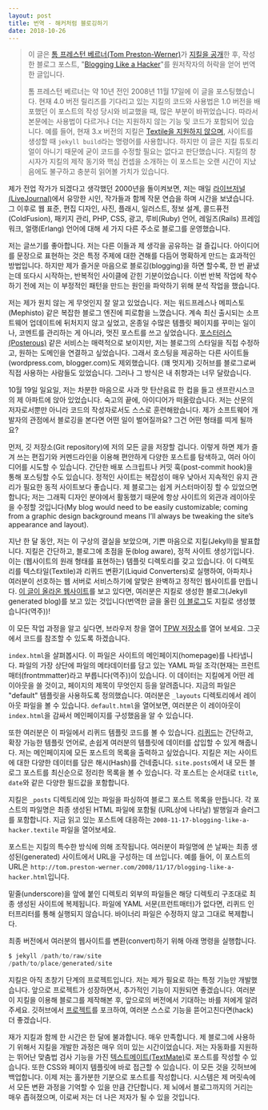 ```yaml
---
layout: post
title: 번역 - 해커처럼 블로깅하기
date: 2018-10-26
---
```


> 이 글은 [톰 프레스턴 베르너(Tom Preston-Werner)](http://tom.preston-werner.com)가 [지킬을 공개](https://jekyllrb.com/docs/history/#v0-1-0)한 후, 작성한 블로그 포스트, "[Blogging Like a Hacker](http://tom.preston-werner.com/2008/11/17/blogging-like-a-hacker.html)"를 원저작자의 허락을 얻어 번역한 글입니다.
>
> 톰 프레스턴 베르너는 약 10년 전인 2008년 11월 17일에 이 글을 포스팅했습니다. 현재 4.0 버전 릴리즈를 기다리고 있는 지킬의 코드와 사용법은 1.0 버전을 배포했던 이 포스트의 작성 당시와 비교했을 때, 많은 부분이 바뀌었습니다. 따라서 본문에는 사용법이 다르거나 더는 지원하지 않는 기능 및 코드가 포함되어 있습니다. 예를 들어, 현재 3.x 버전의 지킬은 [Textile을 지원하지 않으며](https://blog.github.com/2016-02-01-github-pages-now-faster-and-simpler-with-jekyll-3-0/), 사이트를 생성할 때 `jekyll build`라는 명령어를 사용합니다. 하지만 이 글은 지킬 튜토리얼이 아니기 때문에 굳이 코드를 수정할 필요는 없다고 판단했습니다. 지킬의 창시자가 지킬의 제작 동기와 핵심 컨셉을 소개하는 이 포스트는 오랜 시간이 지났음에도 불구하고 충분히 읽어볼 가치가 있습니다.

[Back in 2000, when I thought I was going to be a professional writer, I spent hours a day on LiveJournal doing writing practice with other aspiring poets and authors. Since then I’ve blogged at three different domains about web standards, print design, photography, Flash, illustration, information architecture, ColdFusion, package management, PHP, CSS, advertising, Ruby, Rails, and Erlang.]: #

제가 전업 작가가 되겠다고 생각했던 2000년을 돌이켜보면, 저는 매일 [라이브저널(LiveJournal)](https://www.livejournal.com/)에서 유망한 시인, 작가들과 함께 작문 연습을 하며 시간을 보냈습니다. 그 이후로 웹 표준, 편집 디자인, 사진, 플래시, 일러스트, 정보 설계, 콜드퓨전(ColdFusion), 패키지 관리, PHP, CSS, 광고, 루비(Ruby) 언어, 레일즈(Rails) 프레임워크, 얼랭(Erlang) 언어에 대해 세 가지 다른 주소로 블로그를 운영했습니다.

[I love writing. I get a kick out of sharing my thoughts with others. The act of transforming ideas into words is an amazingly efficient way to solidify and refine your thoughts about a given topic. But as much as I enjoy blogging, I seem to be stuck in a cycle of quitting and starting over. Before starting the current iteration, I resolved to do some introspection to determine the factors that were leading to this destructive pattern.]: #

저는 글쓰기를 좋아합니다. 저는 다른 이들과 제 생각을 공유하는 걸 즐깁니다. 아이디어를 문장으로 표현하는 것은 특정 주제에 대한 견해를 다듬어 명확하게 만드는 효과적인 방법입니다. 하지만 제가 즐거운 마음으로 블로깅(blogging)을 하면 할수록, 한 번 끝냈는데 또다시 시작하는, 반복적인 사이클에 갇힌 기분이었습니다. 이번 반복 작업에 착수하기 전에 저는 이 부정적인 패턴을 만드는 원인을 파악하기 위해 분석 작업을 했습니다.

[I already knew a lot about what I didn’t want. I was tired of complicated blogging engines like WordPress and Mephisto. I wanted to write great posts, not style a zillion template pages, moderate comments all day long, and constantly lag behind the latest software release. Something like Posterous looked attractive, but I wanted to style my blog, and it needed to be hosted at the domain of my choosing. For the same reason, other hosted sites (wordpress.com, blogger.com) were disqualified. There are a few people directly using GitHub as a blog (which is very cool), but that’s a bit too much of an impedance mismatch for my tastes.]: #

저는 제가 원치 않는 게 무엇인지 잘 알고 있었습니다. 저는 워드프레스나 메피스토(Mephisto) 같은 복잡한 블로그 엔진에 피로함을 느꼈습니다. 계속 최신 출시되는 소프트웨어 업데이트에 뒤처지지 않고 싶었고, 온종일 수많은 템플릿 페이지를 꾸미는 일이나, 코멘트를 관리하는 게 아니라, 멋진 포스트를 쓰고 싶었습니다. [포스터러스(Posterous)](http://www.posterous.com) 같은 서비스는 매력적으로 보이지만, 저는 블로그의 스타일을 직접 수정하고, 원하는 도메인을 연결하고 싶었습니다. 그래서 호스팅을 제공하는 다른 사이트들(wordpress.com, blogger.com)도 제외했습니다. (꽤 멋지게) 깃허브를 블로그로써 직접 사용하는 사람들도 있었습니다. 그러나 그 방식은 내 취향과는 너무 달랐습니다.

[On Sunday, October 19th, I sat down in my San Francisco apartment with a glass of apple cider and a clear mind. After a period of reflection, I had an idea. While I’m not specifically trained as an author of prose, I am trained as an author of code. What would happen if I approached blogging from a software development perspective? What would that look like?]: #

10월 19일 일요일, 저는 차분한 마음으로 사과 맛 탄산음료 한 컵을 들고 샌프란시스코의 제 아파트에 앉아 있었습니다. 숙고의 끝에, 아이디어가 떠올랐습니다. 저는 산문의 저자로서뿐만 아니라 코드의 작성자로서도 스스로 훈련해왔습니다. 제가 소프트웨어 개발자의 관점에서 블로깅을 본다면 어떤 일이 벌어질까요? 그건 어떤 형태를 띠게 될까요?

[First, all my writing would be stored in a Git repository. This would ensure that I could try out different ideas and explore a variety of posts all from the comfort of my preferred editor and the command line. I’d be able to publish a post via a simple deploy script or post-commit hook. Complexity would be kept to an absolute minimum, so a static site would be preferable to a dynamic site that required ongoing maintenance. My blog would need to be easily customizable; coming from a graphic design background means I’ll always be tweaking the site’s appearance and layout.]: #

먼저, 깃 저장소(Git repository)에 저의 모든 글을 저장할 겁니다. 이렇게 하면 제가 즐겨 쓰는 편집기와 커멘드라인을 이용해 편안하게 다양한 포스트를 탐색하고, 여러 아이디어를 시도할 수 있습니다. 간단한 배포 스크립트나 커밋 훅(post-commit hook)을 통해 포스팅할 수도 있습니다. 정적인 사이트는 복잡성이 매우 낮아서 지속적인 유지 관리가 필요한 동적 사이트보다 좋습니다. 제 블로그는 쉽게 커스터마이징 할 수 있었으면 합니다; 저는 그래픽 디자인 분야에서 활동했기 때문에 항상 사이트의 외관과 레이아웃을 수정할 것입니다(My blog would need to be easily customizable; coming from a graphic design background means I’ll always be tweaking the site’s appearance and layout).

[Over the last month I’ve brought these concepts to fruition and I’m pleased to announce Jekyll. Jekyll is a simple, blog aware, static site generator. It takes a template directory (representing the raw form of a website), runs it through Textile and Liquid converters, and spits out a complete, static website suitable for serving with Apache or your favorite web server. If you’re reading this on the website (http://tom.preston-werner.com), you’re seeing a Jekyll generated blog!]: #

지난 한 달 동안, 저는 이 구상의 결실을 보았으며, 기쁜 마음으로 지킬(Jekyll)을 발표합니다. 지킬은 간단하고, 블로그에 초점을 둔(blog aware), 정적 사이트 생성기입니다. 이는 (웹사이트의 원래 형태를 표현하는) 템플릿 디렉토리를 갖고 있습니다. 이 디렉토리를 텍스타일(Textile)과 리퀴드 변환기(Liquid Converters)로 실행하여, 아파치나 여러분이 선호하는 웹 서버로 서비스하기에 알맞은 완벽하고 정적인 웹사이트를 만듭니다. [이 글이 올라온 웹사이트](http://tom.preston-werner.com)를 보고 있다면, 여러분은 지킬로 생성한 블로그(Jekyll generated blog)를 보고 있는 것입니다(번역한 글을 올린 [이 블로그](https://paikwiki.github.io)도 지킬로 생성했습니다(역주))!

[To understand how this all works, open up my TPW repo in a new browser window. I’ll be referencing the code there.]: #

이 모든 작업 과정을 알고 싶다면, 브라우저 창을 열어 [TPW 저장소](https://github.com/mojombo/tpw)를 열어 보세요. 그곳에서 코드를 참조할 수 있도록 하겠습니다.

[Take a look at index.html. This file represents the homepage of the site. At the top of the file is a chunk of YAML that contains metadata about the file. This data tells Jekyll what layout to give the file, what the page’s title should be, etc. In this case, I specify that the “default” template should be used. You can find the layout files in the _layouts directory. If you open default.html you can see that the homepage is constructed by wrapping index.html with this layout.]: #

`index.html`을 살펴봅시다. 이 파일은 사이트의 메인페이지(homepage)를 나타냅니다. 파일의 가장 상단에 파일의 메타데이터를 담고 있는 YAML 파일 조각(현재는 프런트매터(frontmmatter)라고 부릅니다(역주))이 있습니다. 이 데이터는 지킬에게 어떤 레이아웃을 쓸 것이고, 페이지의 제목이 무엇인지 등을 알려줍니다. 지금의 파일은 "default" 템플릿을 사용하도록 정의했습니다. 여러분은 `_layouts` 디렉토리에서 레이아웃 파일을 볼 수 있습니다. `default.html`을 열어보면, 여러분은 이 레이아웃이 `index.html`을 감싸서 메인페이지를 구성했음을 알 수 있습니다.

[You’ll also notice Liquid templating code in these files. Liquid is a simple, extensible templating language that makes it easy to embed data in your templates. For my homepage I wanted to have a list of all my blog posts. Jekyll hands me a Hash containing various data about my site. A reverse chronological list of all my blog posts can be found in site.posts. Each post, in turn, contains various fields such as title and date.]: #

또한 여러분은 이 파일에서 리퀴드 템플릿 코드를 볼 수 있습니다. [리퀴드](https://shopify.github.io/liquid/)는 간단하고, 확장 가능한 템플릿 언어로, 손쉽게 여러분의 템플릿에 데이터를 삽입할 수 있게 해줍니다. 저는 메인페이지에 모든 포스트의 목록을 출력하고 싶었습니다. 지킬은 저는 사이트에 대한 다양한 데이터를 담은 해시(Hash)를 건네줍니다. `site.posts`에서 내 모든 블로그 포스트를 최신순으로 정리한 목록을 볼 수 있습니다. 각 포스트는 순서대로 `title`, `date`와 같은 다양한 필드값을 포함합니다.

[Jekyll gets the list of blog posts by parsing the files in the _posts directory. Each post’s filename contains the publishing date and slug (what shows up in the URL) that the final HTML file should have. Open up the file corresponding to this blog post: 2008-11-17-blogging-like-a-hacker.textile. GitHub renders textile files by default, so to better understand the file, click on the raw view to see the original file. Here I’ve specified the post layout. If you look at that file you’ll see an example of a nested layout. Layouts can contain other layouts allowing you a great deal of flexibility in how pages are assembled. In my case I use a nested layout in order to show related posts for each blog entry. The YAML also specifies the post’s title which is then embedded in the post’s body via Liquid.]: #

지킬은 `_posts` 디렉토리에 있는 파일을 파싱하여 블로그 포스트 목록을 만듭니다. 각 포스트의 파일명은 최종 생성된 HTML 파일에 포함될 (URL상에 나타날) 발행일과 슬러그를 포함합니다. 지금 읽고 있는 포스트에 대응하는 `2008-11-17-blogging-like-a-hacker.textile` 파일을 열어보세요.

[Posts are handled in a special way by Jekyll. The date you specify in the filename is used to construct the URL in the generated site. This post, for instance, ends up at http://tom.preston-werner.com/2008/11/17/blogging-like-a-hacker.html.]: #

포스트는 지킬의 특수한 방식에 의해 조작됩니다. 여러분이 파일명에 쓴 날짜는 최종 생성된(generated) 사이트에서 URL을 구성하는 데 쓰입니다. 예를 들어, 이 포스트의 URL은 `http://tom.preston-werner.com/2008/11/17/blogging-like-a-hacker.html`입니다.

[Files that do not reside in directories prefixed with an underscore are mirrored into a corresponding directory structure in the generated site. If a file does not have a YAML preface, it is not run through the Liquid interpreter. Binary files are copied over unmodified.]: #

밑줄(underscore)을 앞에 붙인 디렉토리 외부의 파일들은 해당 디렉토리 구조대로 최종 생성된 사이트에 복제됩니다. 파일에 YAML 서문(프런트매터)가 없다면, 리퀴드 인터프리터를 통해 실행되지 않습니다. 바이너리 파일은 수정하지 않고 그대로 복제합니다.

[In order to convert your raw site into the finished version, you simply run:]: #

최종 버전에서 여러분의 웹사이트를 변환(convert)하기 위해 아래 명령을 실행합니다.

```s
$ jekyll /path/to/raw/site
/path/to/place/generated/site
```

[Jekyll is still a very young project. I’ve only developed the exact functionality that I’ve needed. As time goes on I’d like to see the project mature and support additional features. If you end up using Jekyll for your own blog, drop me a line and let me know what you’d like to see in future versions. Better yet, fork the project over at GitHub and hack in the features yourself!]: #

지킬은 아직 초창기 단계의 프로젝트입니다. 저는 제가 필요로 하는 특정 기능만 개발했습니다. 앞으로 프로젝트가 성장하면서, 추가적인 기능이 지원되면 좋겠습니다. 여러분이 지킬을 이용해 블로그를 제작해본 후, 앞으로의 버전에서 기대하는 바를 저에게 알려주세요. 깃허브에서 [프로젝트](https://github.com/jekyll/jekyll)를 포크하여, 여러분 스스로 기능을 뜯어고친다면(hack) 더 좋겠습니다.

[I’ve been living with Jekyll for just over a month now. I love it. Driving the development of Jekyll based on the needs of my blog has been very rewarding. I can edit my posts in TextMate, giving me automatic and competent spell checking. I have immediate and first class access to the CSS and page templates. Everything is backed up on GitHub. I feel a lightness now when I’m writing a post. The system is simple enough that I can keep the entire conversion process in my head. The distance from my brain to my blog has shrunk, and, in the end, I think that will make me a better author.]: #

재가 지킬과 함께 한 시간은 한 달에 불과합니다. 매우 만족합니다. 제 블로그에 사용하기 위해서 지킬을 개발한 과정은 매우 의미 있는 시간이었습니다. 저는 자동화를 지원하는 뛰어난 맞춤법 검사 기능을 가진 [텍스트메이트(TextMate)](https://macromates.com/)로 포스트를 작성할 수 있습니다. 또한 CSS와 페이지 템플릿에 바로 접근할 수 있습니다. 이 모든 것을 깃허브에 백업합니다. 이제 저는 홀가분한 기분으로 포스트를 작성합니다. 시스템은 제 머릿속에서 모든 변환 과정을 기억할 수 있을 만큼 간단합니다. 제 뇌에서 블로그까지의 거리는 매우 좁혀졌으며, 이로써 저는 더 나은 저자가 될 수 있을 것입니다.

